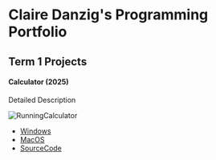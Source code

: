 # Claire Danzig's Programming Portfolio

## Term 1 Projects

#### Calculator (2025)

Detailed Description

![RunningCalculator]([calc.png](https://github.com/SkylineHighStudent/Portfolio25-26/blob/main/images/calc.png?raw=true))

* [Windows]()
* [MacOS]()
* [SourceCode]()
